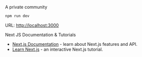 A private community

```bash
npm run dev
```

URL: [http://localhost:3000](http://localhost:3000)

Next JS Documentation & Tutorials

- [Next.js Documentation](https://nextjs.org/docs) - learn about Next.js features and API.
- [Learn Next.js](https://nextjs.org/learn) - an interactive Next.js tutorial.

